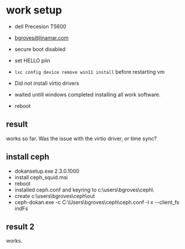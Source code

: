 # work setup

- dell Precesion T5600
- <bgroves@linamar.com>
- secure boot disabled
- set HELLO piin
- `lxc config device remove win11 install` before restarting vm
- Did not install virtio drivers
- waited untill windows completed installing all work software.

- reboot

## result

works so far. Was the issue with the virtio driver, or time sync?

## install ceph

- dokansetup.exe 2.3.0.1000
- install ceph_squid.msi
- reboot
- installed ceph.conf and keyring to c:\users\bgroves\ceph\
- create c:\users\bgroves\ceph\out
- ceph-dokan.exe -c C:\Users\bgroves\ceph\ceph.conf -l x --client_fs indFs

## result 2

works.
